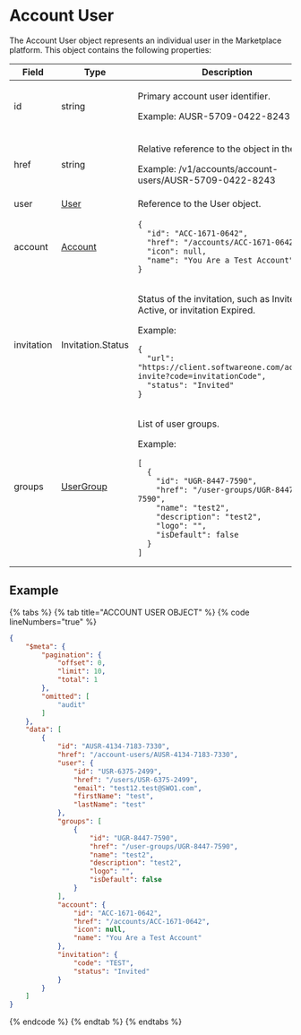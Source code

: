 # Account User

The Account User object represents an individual user in the Marketplace platform. This object contains the following properties:&#x20;

<table data-full-width="false"><thead><tr><th width="139">Field</th><th width="152">Type</th><th>Description</th></tr></thead><tbody><tr><td>id</td><td>string</td><td><p>Primary account user identifier. </p><p></p><p>Example: AUSR-5709-0422-8243</p></td></tr><tr><td>href</td><td>string</td><td><p>Relative reference to the object in the API. </p><p></p><p>Example: /v1/accounts/account-users/AUSR-5709-0422-8243</p></td></tr><tr><td>user</td><td><a href="../users/#user-object">User</a></td><td>Reference to the User object.</td></tr><tr><td>account</td><td><a href="../account/#account-object">Account</a></td><td><pre class="language-json" data-overflow="wrap" data-line-numbers><code class="lang-json">{
  "id": "ACC-1671-0642",
  "href": "/accounts/ACC-1671-0642",
  "icon": null,
  "name": "You Are a Test Account"
}
</code></pre></td></tr><tr><td>invitation</td><td>Invitation.Status</td><td><p>Status of the invitation, such as Invited, Active, or invitation Expired.</p><p></p><p>Example:</p><pre class="language-json" data-overflow="wrap" data-line-numbers><code class="lang-json">{
  "url": "https://client.softwareone.com/accept-invite?code=invitationCode",
  "status": "Invited"
}
</code></pre></td></tr><tr><td>groups</td><td><a href="../user-groups/#group-object">UserGroup</a></td><td><p>List of user groups. </p><p></p><p>Example: </p><pre class="language-json" data-overflow="wrap" data-line-numbers><code class="lang-json">[
  {
    "id": "UGR-8447-7590",
    "href": "/user-groups/UGR-8447-7590",
    "name": "test2",
    "description": "test2",
    "logo": "",
    "isDefault": false
  }
]
</code></pre></td></tr></tbody></table>

## Example

{% tabs %}
{% tab title="ACCOUNT USER OBJECT" %}
{% code lineNumbers="true" %}
```json
{
    "$meta": {
        "pagination": {
            "offset": 0,
            "limit": 10,
            "total": 1
        },
        "omitted": [
            "audit"
        ]
    },
    "data": [
        {
            "id": "AUSR-4134-7183-7330",
            "href": "/account-users/AUSR-4134-7183-7330",
            "user": {
                "id": "USR-6375-2499",
                "href": "/users/USR-6375-2499",
                "email": "test12.test@SWO1.com",
                "firstName": "test",
                "lastName": "test"
            },
            "groups": [
                {
                    "id": "UGR-8447-7590",
                    "href": "/user-groups/UGR-8447-7590",
                    "name": "test2",
                    "description": "test2",
                    "logo": "",
                    "isDefault": false
                }
            ],
            "account": {
                "id": "ACC-1671-0642",
                "href": "/accounts/ACC-1671-0642",
                "icon": null,
                "name": "You Are a Test Account"
            },
            "invitation": {
                "code": "TEST",
                "status": "Invited"
            }
        }
    ]
}
```
{% endcode %}
{% endtab %}
{% endtabs %}
